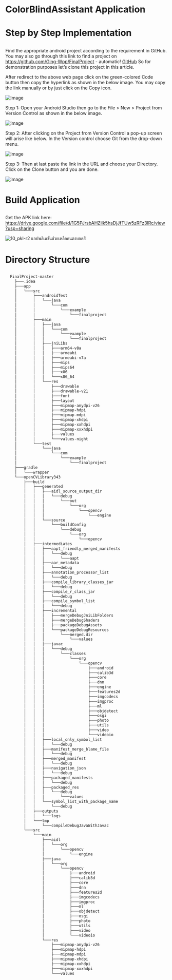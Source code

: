 # ColorBlindAssistant Application 

# Step by Step Implementation <h2> 

Find the appropriate android project according to the requirement in GitHub. You may also go through this link to find a project on https://github.com/Ging-Wpp/FinalProject - automatic!
[GitHub](http://github.com) So for demonstration purposes let’s clone this project in this article. 

After redirect to the above web page click on the green-colored Code button then copy the hyperlink as shown in the below image. You may copy the link manually or by just click on the Copy icon. 

![image](https://user-images.githubusercontent.com/84076128/121774023-0f822b80-cbaa-11eb-97c1-50fc83e4d24b.png)

Step 1: Open your Android Studio then go to the File > New > Project from Version Control as shown in the below image. 

  ![image](https://user-images.githubusercontent.com/84076128/121774159-22e1c680-cbab-11eb-894b-ad63f995e5aa.png)

Step 2: After clicking on the Project from Version Control a pop-up screen will arise like below. In the Version control choose Git from the drop-down menu. 

  ![image](https://user-images.githubusercontent.com/84076128/121774384-77d20c80-cbac-11eb-9918-45cee75cdc8d.png)

Step 3: Then at last paste the link in the URL and choose your Directory. Click on the Clone button and you are done.
  
  ![image](https://user-images.githubusercontent.com/84076128/121774431-9f28d980-cbac-11eb-8c60-e809b8c358e7.png)

# Build Application <h2> 
  Get the APK link here: https://drive.google.com/file/d/1G5PJrsbAHZilk5hsDjJfTUw5zRFz3lRc/view?usp=sharing
  
  ![10_pkl-r2 แอปพลิเคชันช่วยเหลือคนตาบอดสี](https://user-images.githubusercontent.com/84076128/121774998-32630e80-cbaf-11eb-8be0-19cd246d11bc.png)
  
# Directory Structure <h2> 
```bash
  FinalProject-master
    ├───.idea
    ├───app
    │   └───src
    │       ├───androidTest
    │       │   └───java
    │       │       └───com
    │       │           └───example
    │       │               └───finalproject
    │       ├───main
    │       │   ├───java
    │       │   │   └───com
    │       │   │       └───example
    │       │   │           └───finalproject
    │       │   ├───jniLibs
    │       │   │   ├───arm64-v8a
    │       │   │   ├───armeabi
    │       │   │   ├───armeabi-v7a
    │       │   │   ├───mips
    │       │   │   ├───mips64
    │       │   │   ├───x86
    │       │   │   └───x86_64
    │       │   └───res
    │       │       ├───drawable
    │       │       ├───drawable-v21
    │       │       ├───font
    │       │       ├───layout
    │       │       ├───mipmap-anydpi-v26
    │       │       ├───mipmap-hdpi
    │       │       ├───mipmap-mdpi
    │       │       ├───mipmap-xhdpi
    │       │       ├───mipmap-xxhdpi
    │       │       ├───mipmap-xxxhdpi
    │       │       ├───values
    │       │       └───values-night
    │       └───test
    │           └───java
    │               └───com
    │                   └───example
    │                       └───finalproject
    ├───gradle
    │   └───wrapper
    └───openCVLibrary343
        ├───build
        │   ├───generated
        │   │   ├───aidl_source_output_dir
        │   │   │   └───debug
        │   │   │       └───out
        │   │   │           └───org
        │   │   │               └───opencv
        │   │   │                   └───engine
        │   │   └───source
        │   │       └───buildConfig
        │   │           └───debug
        │   │               └───org
        │   │                   └───opencv
        │   ├───intermediates
        │   │   ├───aapt_friendly_merged_manifests
        │   │   │   └───debug
        │   │   │       └───aapt
        │   │   ├───aar_metadata
        │   │   │   └───debug
        │   │   ├───annotation_processor_list
        │   │   │   └───debug
        │   │   ├───compile_library_classes_jar
        │   │   │   └───debug
        │   │   ├───compile_r_class_jar
        │   │   │   └───debug
        │   │   ├───compile_symbol_list
        │   │   │   └───debug
        │   │   ├───incremental
        │   │   │   ├───mergeDebugJniLibFolders
        │   │   │   ├───mergeDebugShaders
        │   │   │   ├───packageDebugAssets
        │   │   │   └───packageDebugResources
        │   │   │       └───merged.dir
        │   │   │           └───values
        │   │   ├───javac
        │   │   │   └───debug
        │   │   │       └───classes
        │   │   │           └───org
        │   │   │               └───opencv
        │   │   │                   ├───android
        │   │   │                   ├───calib3d
        │   │   │                   ├───core
        │   │   │                   ├───dnn
        │   │   │                   ├───engine
        │   │   │                   ├───features2d
        │   │   │                   ├───imgcodecs
        │   │   │                   ├───imgproc
        │   │   │                   ├───ml
        │   │   │                   ├───objdetect
        │   │   │                   ├───osgi
        │   │   │                   ├───photo
        │   │   │                   ├───utils
        │   │   │                   ├───video
        │   │   │                   └───videoio
        │   │   ├───local_only_symbol_list
        │   │   │   └───debug
        │   │   ├───manifest_merge_blame_file
        │   │   │   └───debug
        │   │   ├───merged_manifest
        │   │   │   └───debug
        │   │   ├───navigation_json
        │   │   │   └───debug
        │   │   ├───packaged_manifests
        │   │   │   └───debug
        │   │   ├───packaged_res
        │   │   │   └───debug
        │   │   │       └───values
        │   │   └───symbol_list_with_package_name
        │   │       └───debug
        │   ├───outputs
        │   │   └───logs
        │   └───tmp
        │       └───compileDebugJavaWithJavac
        └───src
            └───main
                ├───aidl
                │   └───org
                │       └───opencv
                │           └───engine
                ├───java
                │   └───org
                │       └───opencv
                │           ├───android
                │           ├───calib3d
                │           ├───core
                │           ├───dnn
                │           ├───features2d
                │           ├───imgcodecs
                │           ├───imgproc
                │           ├───ml
                │           ├───objdetect
                │           ├───osgi
                │           ├───photo
                │           ├───utils
                │           ├───video
                │           └───videoio
                └───res
                    ├───mipmap-anydpi-v26
                    ├───mipmap-hdpi
                    ├───mipmap-mdpi
                    ├───mipmap-xhdpi
                    ├───mipmap-xxhdpi
                    ├───mipmap-xxxhdpi
                    └───values
```
